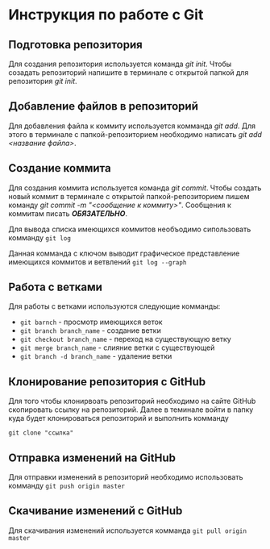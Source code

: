 # Инструкция по работе с Git

## Подготовка репозитория
Для создания репозитория используется команда *git init*. Чтобы созадать репозиторий напишите в терминале с открытой папкой для репозитория *git init*.

## Добавление файлов в репозиторий

Для добавления файла к коммиту используется комманда *git add*. Для этого в терминале с папкой-репозиторием необходимо написать *git add <название файла>*.

## Создание коммита

Для создания коммита используется команда *git commit*. Чтобы создать новый коммит в терминале с открытой папкой-репозиторием пишем команду *git commit -m "<сообщение к коммиту>"*. Сообщения к коммитам писать ***ОБЯЗАТЕЛЬНО***.

Для вывода списка имеющихся коммитов необъодимо сипользовать комманду `git log`

Данная комманда с ключом выводит графическое представление имеющихся коммитов и ветвлений `git log --graph`

## Работа с ветками
Для работы с ветками используются следующие комманды:

* `git barnch` - просмотр имеющихся веток
* `git branch branch_name` - создание ветки 
* `git checkout branch_name` - переход на существующую ветку
* `git merge branch_name` - слияние ветки с существующей
* `git branch -d branch_name` - удаление ветки

## Клонирование репозитория с GitHub
Для того чтобы клонирвоать репозиторий необходимо на сайте GitHub скопировать ссылку на репозиторий.
Далее в теминале войти в папку куда будет клонироваться репозиторий и выполнить комманду 

`git clone "ссылка"`

## Отправка изменений на GitHub

Для отправки изменений в репозиторий необходимо использовать комманду `git push origin master`

## Скачивание изменений с GitHub

Для скачивания изменений используется комманда `git pull origin master`
